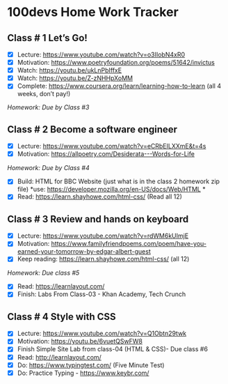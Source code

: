 # 100devs Home Work Tracker

## Class # 1 Let’s Go! 
- [x] Lecture: https://www.youtube.com/watch?v=o3IIobN4xR0
- [x] Motivation:  https://www.poetryfoundation.org/poems/51642/invictus
- [x] Watch: https://youtu.be/ukLnPbIffxE
- [x] Watch: https://youtu.be/Z-zNHHpXoMM
- [x] Complete: https://www.coursera.org/learn/learning-how-to-learn (all 4 weeks, don’t pay!)

*Homework: Due by Class #3*

## Class # 2 Become a software engineer
- [x] Lecture: https://www.youtube.com/watch?v=eCRbEILXXmE&t=4s
- [x] Motivation:  https://allpoetry.com/Desiderata---Words-for-Life

*Homework: Due by Class #4*
- [x] Build: HTML for BBC Website (just what is in the class 2 homework zip file) *use: https://developer.mozilla.org/en-US/docs/Web/HTML *
- [x] Read:  https://learn.shayhowe.com/html-css/ (Read all 12)

## Class # 3 Review and hands on keyboard
- [x] Lecture: https://www.youtube.com/watch?v=rdWM6kUImjE
- [x] Motivation:  https://www.familyfriendpoems.com/poem/have-you-earned-your-tomorrow-by-edgar-albert-guest
- [x] Keep reading: https://learn.shayhowe.com/html-css/ (all 12)

*Homework: Due class #5* 
- [x] Read: https://learnlayout.com/
- [x] Finish: Labs From Class-03 - Khan Academy, Tech Crunch

## Class # 4 Style with CSS 
- [x] Lecture: https://www.youtube.com/watch?v=Q1Obtn29twk
- [x] Motivation:  https://youtu.be/6vuetQSwFW8
- [x] Finish Simple Site Lab from class-04 (HTML & CSS)- Due class #6
- [x] Read:  http://learnlayout.com/
- [x] Do:  https://www.typingtest.com/ (Five Minute Test)
- [x] Do: Practice Typing - https://www.keybr.com/
